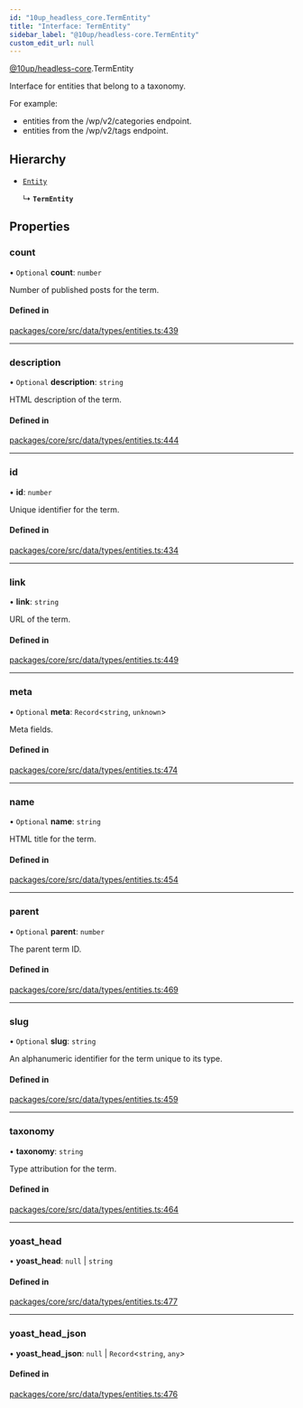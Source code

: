 ```yaml
---
id: "10up_headless_core.TermEntity"
title: "Interface: TermEntity"
sidebar_label: "@10up/headless-core.TermEntity"
custom_edit_url: null
---
```


[@10up/headless-core](../modules/10up_headless_core.md).TermEntity

Interface for entities that belong to a taxonomy.

For example:
- entities from the /wp/v2/categories endpoint.
- entities from the /wp/v2/tags endpoint.

## Hierarchy

- [`Entity`](10up_headless_core.Entity.md)

  ↳ **`TermEntity`**

## Properties

### count

• `Optional` **count**: `number`

Number of published posts for the term.

#### Defined in

[packages/core/src/data/types/entities.ts:439](https://github.com/10up/headless/blob/2a6e2a0/packages/core/src/data/types/entities.ts#L439)

___

### description

• `Optional` **description**: `string`

HTML description of the term.

#### Defined in

[packages/core/src/data/types/entities.ts:444](https://github.com/10up/headless/blob/2a6e2a0/packages/core/src/data/types/entities.ts#L444)

___

### id

• **id**: `number`

Unique identifier for the term.

#### Defined in

[packages/core/src/data/types/entities.ts:434](https://github.com/10up/headless/blob/2a6e2a0/packages/core/src/data/types/entities.ts#L434)

___

### link

• **link**: `string`

URL of the term.

#### Defined in

[packages/core/src/data/types/entities.ts:449](https://github.com/10up/headless/blob/2a6e2a0/packages/core/src/data/types/entities.ts#L449)

___

### meta

• `Optional` **meta**: `Record`<`string`, `unknown`\>

Meta fields.

#### Defined in

[packages/core/src/data/types/entities.ts:474](https://github.com/10up/headless/blob/2a6e2a0/packages/core/src/data/types/entities.ts#L474)

___

### name

• `Optional` **name**: `string`

HTML title for the term.

#### Defined in

[packages/core/src/data/types/entities.ts:454](https://github.com/10up/headless/blob/2a6e2a0/packages/core/src/data/types/entities.ts#L454)

___

### parent

• `Optional` **parent**: `number`

The parent term ID.

#### Defined in

[packages/core/src/data/types/entities.ts:469](https://github.com/10up/headless/blob/2a6e2a0/packages/core/src/data/types/entities.ts#L469)

___

### slug

• `Optional` **slug**: `string`

An alphanumeric identifier for the term unique to its type.

#### Defined in

[packages/core/src/data/types/entities.ts:459](https://github.com/10up/headless/blob/2a6e2a0/packages/core/src/data/types/entities.ts#L459)

___

### taxonomy

• **taxonomy**: `string`

Type attribution for the term.

#### Defined in

[packages/core/src/data/types/entities.ts:464](https://github.com/10up/headless/blob/2a6e2a0/packages/core/src/data/types/entities.ts#L464)

___

### yoast\_head

• **yoast\_head**: ``null`` \| `string`

#### Defined in

[packages/core/src/data/types/entities.ts:477](https://github.com/10up/headless/blob/2a6e2a0/packages/core/src/data/types/entities.ts#L477)

___

### yoast\_head\_json

• **yoast\_head\_json**: ``null`` \| `Record`<`string`, `any`\>

#### Defined in

[packages/core/src/data/types/entities.ts:476](https://github.com/10up/headless/blob/2a6e2a0/packages/core/src/data/types/entities.ts#L476)
